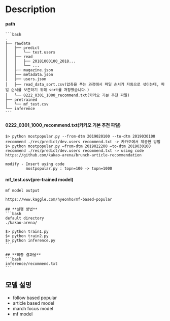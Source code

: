# Description
#### path

```
​```bash
.
├── rawdata
│   ├── predict
│   │   └── test.users
│   ├── read
│   │   ├── 20181000100_2018...
│   │   └── ...
│   ├── magazine.json
│   ├── metadata.json
│   ├── users.json
│   ├── read_data_sort.csv(압축을 푸는 과정에서 파일 순서가 자동으로 섞이는데, 파일 순서를 보존하기 위해 sort를 저장했습니다.)
│   └── 0222_0301_1000_recommend.txt(카카오 기본 추천 파일)
├── pretrained
│   └── mf_test.csv
└── inference
​```
```



#### 0222_0301_1000_recommend.txt(카카오 기본 추천 파일)

```
$> python mostpopular.py --from-dtm 2019020100 --to-dtm 2019030100 recommend ./res/predict/dev.users recommend.txt -> 카카오에서 제공한 방법
$> python mostpopular.py —from-dtm 2019022200 —to-dtm 2019030100 recommend ./res/predict/dev.users recommend.txt -> using code
https://github.com/kakao-arena/brunch-article-recommendation

modify - Insert using code
         mostpopular.py : topn=100 -> topn=1000
```

   

#### mf_test.csv(pre-trained model)

```
mf model output

https://www.kaggle.com/hyeonho/mf-based-popular
```





```
## **실행 방법**
​```bash
default directory
./kakao-arena/

$> python train1.py
$> python train2.py
$> python inference.py
​```
```



```
## **최종 결과물**
​```bash
inference/recommend.txt
​```
```



## 모델 설명

- follow based popular
- article based model
- march focus model
- mf model
